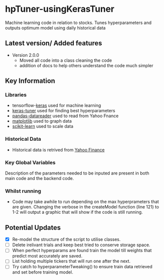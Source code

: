 # hpTuner-usingKerasTuner

Machine learning code in relation to stocks. Tunes hyperparameters and outputs optimum model using daily historical data

## Latest version/ Added features

- Version 2.0.0
  - Moved all code into a class cleaning the code
  - addition of docs to help others understand the code much simpler
  
## Key Information

### Libraries

- tensorflow-[keras](https://keras.io/) used for machine learning
- [keras-tuner](https://keras.io/keras_tuner/) used for finding best hyperparameters
- [pandas-datareader](https://pandas-datareader.readthedocs.io/en/latest/#) used to read from Yahoo Fnance
- [matplotlib](https://matplotlib.org/) used to graph data
- [scikit-learn](https://scikit-learn.org/stable/) used to scale data

### Historical Data

- Historical data is retrived from [Yahoo Finance](https://uk.finance.yahoo.com/)

### Key Global Variables

Description of the parameters needed to be inputed are present in both main code and the backend code.

### Whilst running

- Code may take awhile to run depending on the max hyperprameters that are given. Changing the verbose in the createModel function (line 121) to 1-2 will output a graphic that will show if the code is still running.

## Potential Updates

- [x] Re-model the structure of the script to utilise classes.
- [ ] Delete irelivant trials and keep best tried to conserve storage space.
- [ ] When perfect hyperparams are found train the model till weights that predict most accurately are saved.
- [ ] List holding multiple tickers that will run one after the next.
- [ ] Try catch to hyperparameterTweaking() to ensure train data retrieved and set before training model. 
